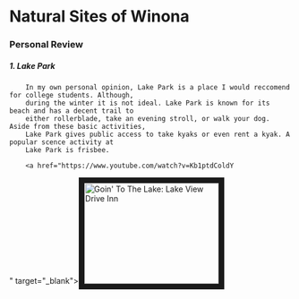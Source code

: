 # Natural Sites of Winona


### Personal Review 


##### 1. Lake Park

        In my own personal opinion, Lake Park is a place I would reccomend for college students. Although,
        during the winter it is not ideal. Lake Park is known for its beach and has a decent trail to
        either rollerblade, take an evening stroll, or walk your dog. Aside from these basic activities,
        Lake Park gives public access to take kyaks or even rent a kyak. A popular scence activity at 
        Lake Park is frisbee.
        
        <a href="https://www.youtube.com/watch?v=Kb1ptdColdY
" target="_blank"><img src="https://www.youtube.com/watch?v=Kb1ptdColdY.jpg" 
alt="Goin' To The Lake: Lake View Drive Inn" width="240" height="180" border="10" /></a>
        
         



